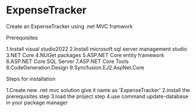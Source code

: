 # ExpenseTracker

Create an ExpenseTracker using .net MVC framwork

Prerequisites


1.Install visual studio2022
2.Install microsoft sql server management studio
3.NET Core
4.NUGet packages
5.ASP.NET Core entity framework
6.ASP.NET Core SQL Server
7.ASP.NET Core Tools
8.CodeGeneration.Design
9.Syncfusion.EJ2.AspNet.Core



Steps for installation


1.Create new .net mvc solution give it name as 'ExpenseTracker'
2.install the prerequisites step 
3.load the project step
4.use command update-database in your package manager




